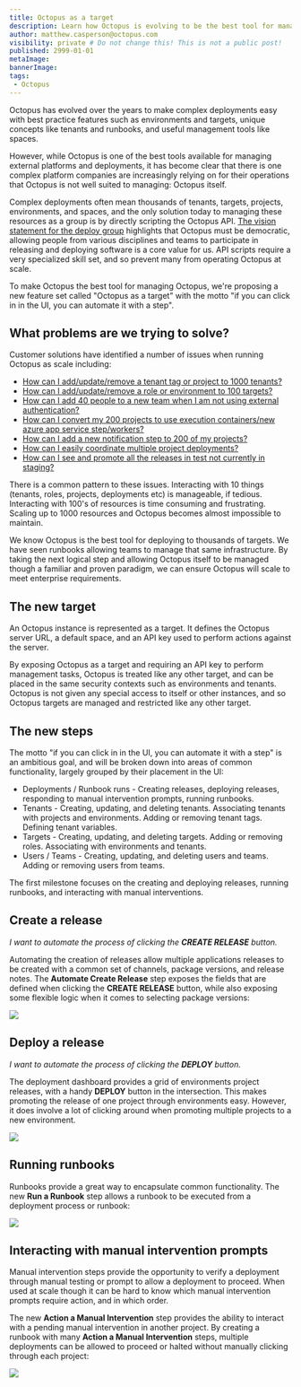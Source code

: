 ```yaml
---
title: Octopus as a target
description: Learn how Octopus is evolving to be the best tool for managing Octopus.
author: matthew.casperson@octopus.com
visibility: private # Do not change this! This is not a public post!
published: 2999-01-01
metaImage: 
bannerImage: 
tags:
 - Octopus
---
```


Octopus has evolved over the years to make complex deployments easy with best practice features such as environments and targets, unique concepts like tenants and runbooks, and useful management tools like spaces.

However, while Octopus is one of the best tools available for managing external platforms and deployments, it has become clear that there is one complex platform companies are increasingly relying on for their operations that Octopus is not well suited to managing: Octopus itself. 

Complex deployments often mean thousands of tenants, targets, projects, environments, and spaces, and the only solution today to managing these resources as a group is by directly scripting the Octopus API. [The vision statement for the deploy group](https://docs.google.com/document/d/1Se7ALUyJM6zlXSJYxG_Ay7gHAaggGn8XBfgLr_VmjW0/edit) highlights that Octopus must be democratic, allowing people from various disciplines and teams to participate in releasing and deploying software is a core value for us. API scripts require a very specialized skill set, and so prevent many from operating Octopus at scale.

To make Octopus the best tool for managing Octopus, we're proposing a new feature set called "Octopus as a target" with the motto "if you can click in in the UI, you can automate it with a step".

## What problems are we trying to solve?

Customer solutions have identified a number of issues when running Octopus as scale including:

* [How can I add/update/remove a tenant tag or project to 1000 tenants?](https://trello.com/c/aDij9iLl/148-how-can-i-add-update-remove-a-tenant-tag-or-project-to-1000-tenants)
* [How can I add/update/remove a role or environment to 100 targets?](https://trello.com/c/7Fr0VMDo/149-how-can-i-add-update-remove-a-role-or-environment-to-100-targets)
* [How can I add 40 people to a new team when I am not using external authentication?](https://trello.com/c/R9ZYofD2/164-how-can-i-add-40-people-to-a-new-team-when-i-am-not-using-external-authentication)
* [How can I convert my 200 projects to use execution containers/new azure app service step/workers?](https://trello.com/c/iIUhKHuo/217-how-can-i-convert-my-200-projects-to-use-execution-containers-new-azure-app-service-step-workers)
* [How can I add a new notification step to 200 of my projects?](https://trello.com/c/sIq3nh9q/166-how-can-i-add-a-new-notification-step-to-200-of-my-projects)
* [How can I easily coordinate multiple project deployments?](https://trello.com/c/9IZmL1Oa/159-how-can-i-easily-coordinate-multiple-project-deployments)
* [How can I see and promote all the releases in test not currently in staging?](https://trello.com/c/4IokRDDO/162-how-can-i-see-and-promote-all-the-releases-in-test-not-currently-in-staging)

There is a common pattern to these issues. Interacting with 10 things (tenants, roles, projects, deployments etc) is manageable, if tedious. Interacting with 100's of resources is time consuming and frustrating. Scaling up to 1000 resources and Octopus becomes almost impossible to maintain.

We know Octopus is the best tool for deploying to thousands of targets. We have seen runbooks allowing teams to manage that same infrastructure. By taking the next logical step and allowing Octopus itself to be managed though a familiar and proven paradigm, we can ensure Octopus will scale to meet enterprise requirements.

## The new target

An Octopus instance is represented as a target. It defines the Octopus server URL, a default space, and an API key used to perform actions against the server.

By exposing Octopus as a target and requiring an API key to perform management tasks, Octopus is treated like any other target, and can be placed in the same security contexts such as environments and tenants. Octopus is not given any special access to itself or other instances, and so Octopus targets are managed and restricted like any other target.

## The new steps

The motto "if you can click in in the UI, you can automate it with a step" is an ambitious goal, and will be broken down into areas of common functionality, largely grouped by their placement in the UI:

* Deployments / Runbook runs - Creating releases, deploying releases, responding to manual intervention prompts, running runbooks.
* Tenants - Creating, updating, and deleting tenants. Associating tenants with projects and environments. Adding or removing tenant tags. Defining tenant variables.
* Targets - Creating, updating, and deleting targets. Adding or removing roles. Associating with environments and tenants.
* Users / Teams - Creating, updating, and deleting users and teams. Adding or removing users from teams.

The first milestone focuses on the creating and deploying releases, running runbooks, and interacting with manual interventions.

## Create a release

*I want to automate the process of clicking the **CREATE RELEASE** button.*

Automating the creation of releases allow multiple applications releases to be created with a common set of channels, package versions, and release notes. The **Automate Create Release** step exposes the fields that are defined when clicking the **CREATE RELEASE** button, while also exposing some flexible logic when it comes to selecting package versions:

![](create-release.png)

## Deploy a release

*I want to automate the process of clicking the **DEPLOY** button.*

The deployment dashboard provides a grid of environments project releases, with a handy **DEPLOY** button in the intersection. This makes promoting the release of one project through environments easy. However, it does involve a lot of clicking around when promoting multiple projects to a new environment.

![](deploy-release.png)

## Running runbooks

Runbooks provide a great way to encapsulate common functionality. The new **Run a Runbook** step allows a runbook to be executed from a deployment process or runbook:

![](run-runbook.png)

## Interacting with manual intervention prompts

Manual intervention steps provide the opportunity to verify a deployment through manual testing or prompt to allow a deployment to proceed. When used at scale though it can be hard to know which manual intervention prompts require action, and in which order.

The new **Action a Manual Intervention** step provides the ability to interact with a pending manual intervention in another project. By creating a runbook with many **Action a Manual Intervention** steps, multiple deployments can be allowed to proceed or halted without manually clicking through each project:

![](manual-intervention.png)